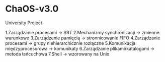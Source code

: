 # ChaOS-v3.0
University Project

1.Zarządzanie procesami -> SRT
2.Mechanizmy synchronizacji -> zmienne warunkowe
3.Zarządzenie pamięcią -> stronnicowanie FIFO
4.Zarządzanie procesami -> grupy niehierarchicznie rozłączne
5.Komunikacja międzyprocesorowa -> komunikaty
6.Zarządzanie plikami/katalogami -> metoda łańcuchowa
7.Shell -> wzorowany na Unix